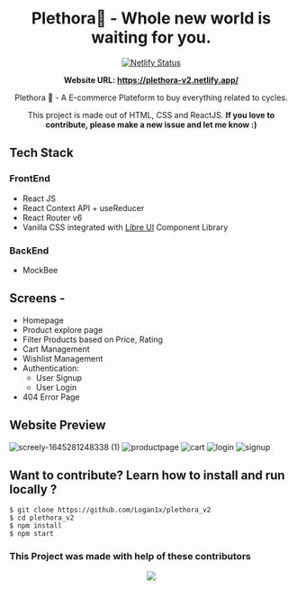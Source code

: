 <div align="center">

# Plethora🚴 - Whole new world is waiting for you.
  
[![Netlify Status](https://api.netlify.com/api/v1/badges/e653f0aa-87c7-4fcb-ba9b-6f498bebc5dd/deploy-status)](https://app.netlify.com/sites/plethora-v2/deploys)

**Website URL: https://plethora-v2.netlify.app/**

Plethora 🚴 - A E-commerce Plateform to buy everything related to cycles.

This project is made out of HTML, CSS and ReactJS. **If you love to contribute, please make a new issue and let me know :)**

</div>

## Tech Stack

### FrontEnd
- React JS
- React Context API + useReducer
- React Router v6
- Vanilla CSS integrated with [Libre UI](https://libreui.netlify.app/) Component Library

### BackEnd
- MockBee

## **Screens -**

- Homepage
- Product explore page
- Filter Products based on Price, Rating
- Cart Management
- Wishlist Management
- Authentication:
  - User Signup
  - User Login
- 404 Error Page


        
        
## Website Preview

![screely-1645281248338 (1)](https://user-images.githubusercontent.com/10944610/154805724-e96520ea-3782-4bb1-bfbf-0e995a35a44e.png)
![productpage](https://user-images.githubusercontent.com/10944610/154805760-e9ececf7-bd0c-4fef-82ea-3976348a47c5.png)
![cart](https://user-images.githubusercontent.com/10944610/154805764-692ebbfd-ab36-4a63-bd93-edcd5265eea2.png)
![login](https://user-images.githubusercontent.com/10944610/154805768-2cd03db3-295f-4d98-85ee-03086c550d70.png)
![signup](https://user-images.githubusercontent.com/10944610/154805769-19364dc4-192f-44f0-b116-28a413e44739.png)


## **Want to contribute? Learn how to install and run locally ?**

```
$ git clone https://github.com/Logan1x/plethora_v2
$ cd plethora_v2
$ npm install
$ npm start
```


### This Project was made with help of these contributors

<p align="center">
        <a href="https://github.com/logan1x/plethora_v2/graphs/contributors">
                <img src="https://contributors-img.web.app/image?repo=logan1x/plethora_v2" />
        </a>
</p>

